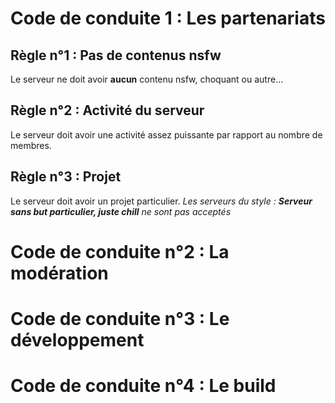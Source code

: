 # Code de conduite 1 : Les partenariats
## Règle n°1 : Pas de contenus nsfw
Le serveur ne doit avoir **aucun** contenu nsfw, choquant ou autre...
## Règle n°2 : Activité du serveur
Le serveur doit avoir une activité assez puissante par rapport au nombre de membres.
## Règle n°3 : Projet
Le serveur doit avoir un projet particulier.
*Les serveurs du style : **Serveur sans but particulier, juste chill** ne sont pas acceptés*





# Code de conduite n°2 : La modération





# Code de conduite n°3 : Le développement





# Code de conduite n°4 : Le build




